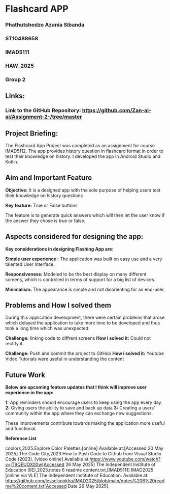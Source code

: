 # Flashcard APP

### Phathutshedzo Azania Sibanda 
### ST10488658
### IMAD5111
### HAW_2025
### Group 2 






## Links:
### Link to the GitHub Repository: https://github.com/Zan-ai-ai/Assignment-2-/tree/master
## Project Briefing:
The Flashcard App Project was completed as an assignment for course IMAD5112. The app provides history question in flashcard format in order to test their knowledge on history. I developed the app in Android Studio and Kotlin.

## Aim and Important Feature

**Objective:** It is a designed app with the sole purpose of helping users test their knowledge on history questions

**Key feature:** True or False buttons 

The feature is to generate quick answers which will then let the user know if the answer they chose is true or false.

## Aspects considered for designing the app:

**Key considerations in designing Flashing App are:**

**Simple user experience :** The application was built on easy use and a very talented User Interface.

**Responsiveness:** Modeled to be the best display on many different screens, which is controlled in terms of support for a big list of devices.

**Minimalism:** The appearance is simple and not disorienting for an end-user.

## Problems and How I solved them

During this application development, there were certain problems that arose which delayed the application to take more time to be developed and thus took a long time which was unexpected.

**Challenge:** linking code to diffrent screens 
**How i solved it:** Could not rectify it.

**Challenge:** Push and commit the project to GitHub
**How i solved it:** Youtube Video Tutorials were useful in understanding the content

## Future Work

**Below are upcoming feature updates that I think will improve user experience in the app:**

**1:** App reminders should encourage users to keep using the app every day.
**2:** Giving users the ability to save and back up data
**3:** Creating a users' community within the app where they can exchange new suggestions.


These improvements contribute towards making the application more useful and functional.

**Reference List**



coolors,2025.Explore Color Palettes.[online] Available at:[Accessed 20 May 2025]
The Code City,2023.How to Push Code to Github from Visual Studio Code (2023). [video online] Available at:https://www.youtube.com/watch?v=jT9QEUOX00w[Accessed 26 May 2025]
The Independent Institute of Education (IIE),2025.notes 6 readme content.txt,[IMAD5111] IMAD2025 [online via VLE] The Independent Institute of Education. Available at: https://github.com/jesselsookha/IMAD2025/blob/main/notes%206%20readme%20content.txt[Accessed Date 26 May 2025].
